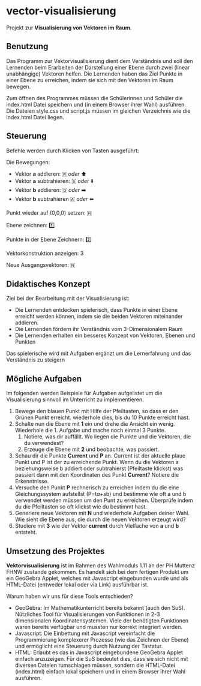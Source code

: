 # vector-visualisierung
Projekt zur **Visualisierung von Vektoren im Raum**.

## Benutzung
Das Programm zur Vektorvisualisierung dient dem Verständnis und soll den Lernenden beim Erarbeiten der Darstellung einer Ebene durch zwei (linear unabhängige) Vektoren helfen.
Die Lernenden haben das Ziel Punkte in einer Ebene zu erreichen, indem sie sich mit den Vektoren im Raum bewegen.

Zum öffnen des Programmes müssen die Schülerinnen und Schüler die index.html Datei speichern und (in einem Browser ihrer Wahl) ausführen. Die Dateien style.css und script.js müssen im gleichen Verzeichnis wie die index.html Datei liegen.

## Steuerung
Befehle werden durch Klicken von Tasten ausgeführt:

Die Bewegungen: 
- Vektor **a** addieren:  🇼 *oder*  ⬆️
- Vektor **a** subtrahieren:  🇸 *oder* ⬇️
- Vektor **b** addieren: 🇩 *oder* ➡️
- Vektor **b** subtrahieren 🇦 *oder* ⬅️

Punkt wieder auf (0,0,0) setzen: 🇷

Ebene zeichnen: 1️⃣

Punkte in der Ebene Zeichnern: 2️⃣

Vektorkonstruktion anzeigen: 3

Neue Ausgangsvektoren: 🇳

## Didaktisches Konzept
Ziel bei der Bearbeitung mit der Visualisierung ist:

- Die Lernenden entdecken spielerisch, dass Punkte in einer Ebene erreicht werden können, indem sie die beiden Vektoren miteinander addieren.
- Die Lernenden fördern ihr Verständnis vom 3-Dimensionalem Raum
- Die Lernenden erhalten ein besseres Konzept von Vektoren, Ebenen und Punkten

Das spielerische wird mit Aufgaben ergänzt um die Lernerfahrung und das Verständnis zu steigern

## Mögliche Aufgaben

Im folgenden werden Beispiele für Aufgaben aufgelistet um die Visualisierung sinnvoll im Unterricht zu implementieren.

1. Bewege den blauen Punkt mit Hilfe der Pfeiltasten, so dass er den Grünen Punkt erreicht. wiederhole dies, bis du 10 Punkte erreicht hast.
2. Schalte nun die Ebene mit **1** ein und drehe die Ansicht ein wenig. Wiederhole die 1. Aufgabe und mache noch einmal 3 Punkte.
   1. Notiere, was dir auffällt. Wo liegen die Punkte und die Vektoren, die du verwendest?
   2. Erzeuge die Ebene mit **2** und beobachte, was passiert.
3. Schau dir die Punkte **Current** und **P** an. Current ist der aktuelle plaue Punkt und P ist der zu erreichende Punkt. Wenn du die Vektoren a beziehungsweise b addiert oder subtrahierst (Pfeiltaste klickst) was passiert dann mit den Koordinaten des Punkt **Current**? Notiere die Erkenntnisse.
4. Versuche den Punkt **P** rechnerisch zu erreichen indem du die eine Gleichungssystem aufstellst (P=t*a+s*b) und bestimme wie oft a und b verwendet werden müssen um den Punt zu erreichen. Überprüfe indem du die Pfeiltasten so oft klickst wie du bestimmt hast.
5. Generiere neue Vektoren mit **N** und wiederhole Aufgaben deiner Wahl. Wie sieht die Ebene aus, die durch die neuen Vektoren erzeugt wird?
6. Studiere mit **3** wie der Vektor **current** durch Vielfache von **a** und **b** entsteht.


## Umsetzung des Projektes
**Vektorvisualisierung** ist im Rahmen des Wahlmoduls 1.11 an der PH Muttenz FHNW zustande gekommen. Es handelt sich bei dem fertigen Produkt um ein GeoGebra Applet, welches mit Javascript eingebunden wurde und als HTML-Datei (entweder lokal oder via Link) ausführbar ist.

Warum haben wir uns für diese Tools entschieden?
- GeoGebra: Im Mathematikunterricht bereits bekannt (auch den SuS). Nützliches Tool für Visualisierungen von Funktionen in 2-3 dimensionalen Koordinatensystemen. Viele der benötigten Funktionen waren bereits verfügbar und mussten nur korrekt integriert werden.
- Javascript: Die Einbettung mit Javascript vereinfacht die Programmierung komplexerer Prozesse (wie das Zeichnen der Ebene) und ermöglicht eine Steuerung durch Nutzung der Tastatur.
- HTML: Erlaubt es das in Javascript eingebundene GeoGebra Applet einfach anzuzeigen. Für die SuS bedeutet dies, dass sie sich nicht mit diversen Dateien rumschlagen müssen, sondern die HTML-Datei (index.html) einfach lokal speichern und in einem Browser ihrer Wahl ausführen.
